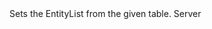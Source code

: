 <function name="SetEntities" parent="EntityList" type="classfunc">
	<description>
		Sets the EntityList from the given table.
	</description>
	<realm>Server</realm>
	<args>
		<arg name="entities" type="table"></arg>
	</args>
</function>